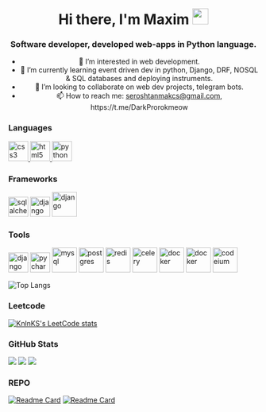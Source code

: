 <h1 align="center">Hi there, I'm Maxim</a> 
<img src="https://github.com/blackcater/blackcater/raw/main/images/Hi.gif" height="32"/></h1>
<h3 align="center">Software developer, developed web-apps in Python language. </h3>
<ul align="center">
  <li>👀 I’m interested in web development.</li>
  <li>🌱 I’m currently learning event driven dev in python, Django, DRF, NOSQL & SQL databases and deploying instruments.</li>
  <li>💞️ I’m looking to collaborate on web dev projects, telegram bots.</li>
  <li>📫 How to reach me: <a href="mailto:seroshtanmakcs@gmail.com">seroshtanmakcs@gmail.com</a>, https://t.me/DarkProrokmeow</li>
</ul>

### Languages
<p align="left"> 
<a href="https://www.w3schools.com/css/" target="_blank" rel="noreferrer"> <img src="https://raw.githubusercontent.com/daniilshat/daniilshat/2d7eafe5250314b3d422c86b35de062e0f1f5178/icons/CSS3.svg" alt="css3" width="40" height="40"/> </a> 
<a href="https://www.w3.org/html/" target="_blank" rel="noreferrer"> <img src="https://raw.githubusercontent.com/daniilshat/daniilshat/2d7eafe5250314b3d422c86b35de062e0f1f5178/icons/HTML5.svg" alt="html5" width="40" height="40"/> </a> 
<a href="https://www.python.org" target="_blank" rel="noreferrer"> <img src="https://raw.githubusercontent.com/daniilshat/daniilshat/2d7eafe5250314b3d422c86b35de062e0f1f5178/icons/python.svg" alt="python" width="40" height="40"/> </a>
</p>

### Frameworks

<p align="left">
  <a href="https://www.djangoproject.com/" target="_blank" rel="noreferrer"> <img src="https://github.com/marwin1991/profile-technology-icons/assets/62091613/9bf5650b-e534-4eae-8a26-8379d076f3b4" alt="sqlalchemy" width="40" height="40"/></a>
  <a href="https://fastapi.tiangolo.com/" target="_blank" rel="noreferrer"> <img src="https://cdn.worldvectorlogo.com/logos/fastapi-1.svg" alt="django" width="40" height="40"/></a>
  <a href="https://www.sqlalchemy.org/" target="_blank" rel="noreferrer"> <img src="https://icon.icepanel.io/Technology/png-shadow-512/SQLAlchemy.png" alt="django" width="50" height="50"/></a>
</p>

### Tools

<p align="left">
  <a href="https://code.visualstudio.com/" target="_blank" rel="noreferrer"> <img src="https://user-images.githubusercontent.com/25181517/192108891-d86b6220-e232-423a-bf5f-90903e6887c3.png" alt="django" width="40" height="40"/></a>
  <a href="https://www.jetbrains.com/pycharm/" target="_blank" rel="noreferrer"> <img src="https://upload.wikimedia.org/wikipedia/commons/thumb/1/1d/PyCharm_Icon.svg/1024px-PyCharm_Icon.svg.png" alt="pycharm" width="40" height="40"/></a>
  <a href="https://www.mysql.com/" target="_blank" rel="noreferrer"> <img src="https://user-images.githubusercontent.com/25181517/183896128-ec99105a-ec1a-4d85-b08b-1aa1620b2046.png" alt="mysql" width="50" height="50"/></a>
  <a href="https://www.postgresql.org/" target="_blank" rel="noreferrer"> <img src="https://user-images.githubusercontent.com/25181517/117208740-bfb78400-adf5-11eb-97bb-09072b6bedfc.png" alt="postgres" width="50" height="50"/></a>
  <a href="https://redis.io/" target="_blank" rel="noreferrer"> <img src="https://user-images.githubusercontent.com/25181517/182884894-d3fa6ee0-f2b4-4960-9961-64740f533f2a.png" alt="redis" width="50" height="50"/></a>
  <a href="https://docs.celeryq.dev/en/stable/" target="_blank" rel="noreferrer"> <img src="https://encrypted-tbn0.gstatic.com/images?q=tbn:ANd9GcSslxfXrjtWJ8kEpgL24ziSFrZUwxzIZckC0WLoehES6A&s" alt="celery" width="50" height="50"/></a>
  <a href="https://www.docker.com/" target="_blank" rel="noreferrer"> <img src="https://user-images.githubusercontent.com/25181517/117207330-263ba280-adf4-11eb-9b97-0ac5b40bc3be.png" alt="docker" width="50" height="50"/></a>
  <a href="https://ubuntu.com/" target="_blank" rel="noreferrer"> <img src="https://user-images.githubusercontent.com/25181517/186884153-99edc188-e4aa-4c84-91b0-e2df260ebc33.png" alt="docker" width="50" height="50"/></a>
  <a href="https://codeium.com/" target="_blank" rel="noreferrer"> <img src="https://assets-global.website-files.com/63994dae1033718bee6949ce/63bc4b6dcc54dc7de8b2d48b_codeium_logo.png" alt="codeium" width="50" height="50"/></a>
</p>

![Top Langs](https://github-readme-stats.vercel.app/api/top-langs/?username=darkprorokk)

### Leetcode

[![KnlnKS's LeetCode stats](https://leetcode-stats-six.vercel.app/api?username=darkprorokdp)](https://leetcode.com/darkprorokdp/)

### GitHub Stats

![](https://github-profile-summary-cards.vercel.app/api/cards/profile-details?username=darkprorokk&theme=solarized_dark)
![](https://github-profile-summary-cards.vercel.app/api/cards/stats?username=darkprorokk&theme=solarized_dark) ![](https://github-profile-summary-cards.vercel.app/api/cards/productive-time?username=darkprorokk&theme=solarized_dark)

### REPO

[![Readme Card](https://github-readme-stats.vercel.app/api/pin/?username=darkprorokk&repo=Shop)](https://github.com/DarkProrokk/Shop)
[![Readme Card](https://github-readme-stats.vercel.app/api/pin/?username=darkprorokk&repo=Payment)](https://github.com/DarkProrokk/Payment)
